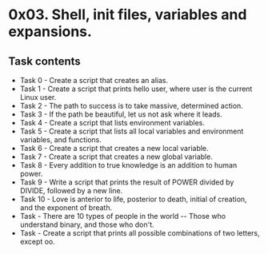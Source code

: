 # 0x03. Shell, init files, variables and expansions.
## Task contents
* Task 0 - Create a script that creates an alias.
* Task 1 - Create a script that prints hello user, where user is the current Linux user.
* Task 2 - The path to success is to take massive, determined action.
* Task 3 - If the path be beautiful, let us not ask where it leads.
* Task 4 - Create a script that lists environment variables.
* Task 5 - Create a script that lists all local variables and environment variables, and functions.
* Task 6 - Create a script that creates a new local variable.
* Task 7 - Create a script that creates a new global variable.
* Task 8 - Every addition to true knowledge is an addition to human power.
* Task 9 - Write a script that prints the result of POWER divided by DIVIDE, followed by a new line.
* Task 10 - Love is anterior to life, posterior to death, initial of creation, and the exponent of breath.
* Task - There are 10 types of people in the world -- Those who understand binary, and those who don't.
* Task - Create a script that prints all possible combinations of two letters, except oo.